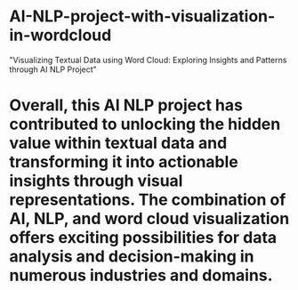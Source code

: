 # AI-NLP-project-with-visualization-in-wordcloud
"Visualizing Textual Data using Word Cloud: Exploring Insights and Patterns through AI NLP Project"
# Overall, this AI NLP project has contributed to unlocking the hidden value within textual data and transforming it into actionable insights through visual representations. The combination of AI, NLP, and word cloud visualization offers exciting possibilities for data analysis and decision-making in numerous industries and domains.
